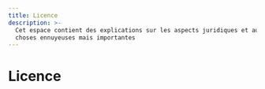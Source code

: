 ```yaml
---
title: Licence
description: >-
  Cet espace contient des explications sur les aspects juridiques et autres
  choses ennuyeuses mais importantes
---
```


# Licence

